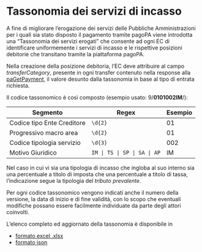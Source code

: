 # Tassonomia dei servizi di incasso

A fine di migliorare l’erogazione dei servizi delle Pubbliche Amministrazioni per i quali sia stato disposto il pagamento tramite pagoPA viene introdotta una “Tassonomia dei servizi erogati” che consente ad ogni EC di identificare uniformemente i servizi di incasso e le rispettive posizioni debitorie che transitano tramite la piattaforma pagoPA.

Nella creazione della posizione debitoria, l’EC deve attribuire al campo _transferCategory_, presente in ogni transfer contenuto nella response alla [paGetPayment](../appendici/primitive.md#pagetpayment), il valore desunto dalla tassonomia in base al tipo di entrata richiesta.

Il codice tassonomico è così composto (esempio usato: 9/**0101002IM**/):

| Segmento                   | Regex                        | Esempio |
| -------------------------- | ---------------------------- | ------- |
| Codice tipo Ente Creditore | `\d{2}`                      | 01      |
| Progressivo macro area     | `\d{2}`                      | 01      |
| Codice tipologia servizio  | `\d{3}`                      | 002     |
| Motivo Giuridico           | `IM \| TS \| SP \| SA \| AP` | IM      |

Nel caso in cui vi sia una tipologia di incasso che ingloba al suo interno sia una percentuale a titolo di imposta che una percentuale a titolo di tassa, l’indicazione segue la tipologia del _tributo prevalente_.

Per ogni codice tassonomico vengono indicati anche il numero della versione, la data di inizio e di fine validità, con lo scopo che eventuali modifiche possano essere facilmente individuate da parte degli attori coinvolti.

L’elenco completo ed aggiornato della tassonomia è disponibile in

* [formato excel .xlsx](https://drive.google.com/file/d/13xOd\_\_Qd4pwKHr3wjE-73NAB2O7UKmIt/view)
* [formato json](https://raw.githubusercontent.com/pagopa/pagopa-api/develop/taxonomy/tassonomia.json)
